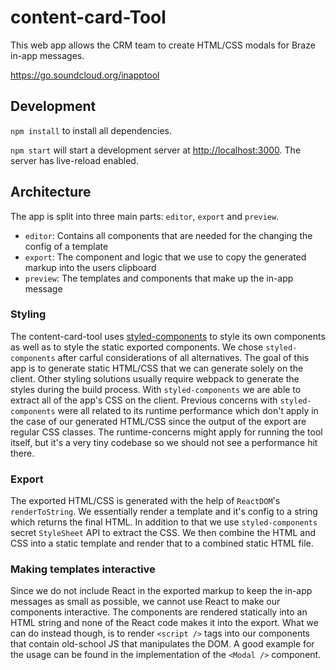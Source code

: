 # content-card-Tool

This web app allows the CRM team to create HTML/CSS modals for Braze in-app messages.

https://go.soundcloud.org/inapptool

## Development

`npm install` to install all dependencies.

`npm start` will start a development server at [http://localhost:3000](http://localhost:3000). The server has live-reload enabled.

## Architecture

The app is split into three main parts: `editor`, `export` and `preview`.

- `editor`: Contains all components that are needed for the changing the config of a template
- `export`: The component and logic that we use to copy the generated markup into the users clipboard
- `preview`: The templates and components that make up the in-app message

### Styling

The content-card-tool uses [styled-components](https://www.styled-components.com/) to style its own components as well as to style the static exported components. We chose `styled-components` after carful considerations of all alternatives. The goal of this app is to generate static HTML/CSS that we can generate solely on the client. Other styling solutions usually require webpack to generate the styles during the build process. With `styled-components` we are able to extract all of the app's CSS on the client. Previous concerns with `styled-components` were all related to its runtime performance which don't apply in the case of our generated HTML/CSS since the output of the export are regular CSS classes. The runtime-concerns might apply for running the tool itself, but it's a very tiny codebase so we should not see a performance hit there.

### Export

The exported HTML/CSS is generated with the help of `ReactDOM`'s `renderToString`. We essentially render a template and it's config to a string which returns the final HTML. In addition to that we use `styled-components` secret `StyleSheet` API to extract the CSS. We then combine the HTML and CSS into a static template and render that to a combined static HTML file.

### Making templates interactive

Since we do not include React in the exported markup to keep the in-app messages as small as possible, we cannot use React to make our components interactive. The components are rendered statically into an HTML string and none of the React code makes it into the export. What we can do instead though, is to render `<script />` tags into our components that contain old-school JS that manipulates the DOM. A good example for the usage can be found in the implementation of the `<Modal />` component.
